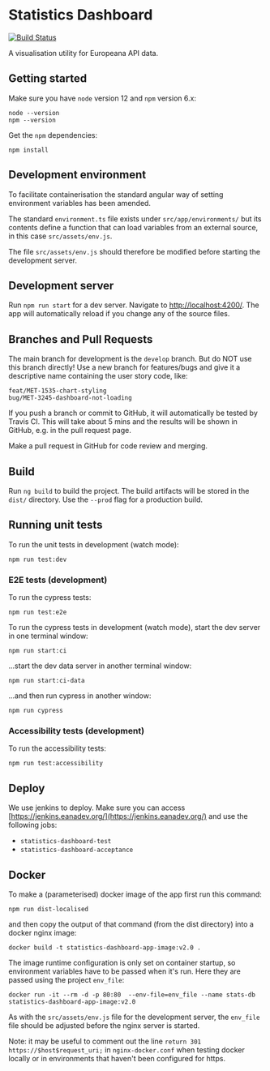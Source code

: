# Statistics Dashboard

[![Build Status](https://travis-ci.org/europeana/statistics-dashboard.svg?branch=develop)](https://travis-ci.org/europeana/statistics-dashboard)

A visualisation utility for Europeana API data.

## Getting started

Make sure you have `node` version 12 and `npm` version 6.x:

    node --version
    npm --version

Get the `npm` dependencies:

    npm install

## Development environment

To facilitate containerisation the standard angular way of setting environment variables has been amended.

The standard `environment.ts` file exists under `src/app/environments/` but its contents define a function that can load variables from an external source, in this case `src/assets/env.js`.

The file `src/assets/env.js` should therefore be modified before starting the development server.

## Development server

Run `npm run start` for a dev server. Navigate to [http://localhost:4200/](http://localhost:4200/). The app will automatically reload if you change any of the source files.

## Branches and Pull Requests

The main branch for development is the `develop` branch. But do NOT use this branch directly! Use a new branch for features/bugs and give it a descriptive name containing the user story code, like:

    feat/MET-1535-chart-styling
    bug/MET-3245-dashboard-not-loading

If you push a branch or commit to GitHub, it will automatically be tested by Travis CI. This will take about 5 mins and the results will be shown in GitHub, e.g. in the pull request page.

Make a pull request in GitHub for code review and merging.

## Build

Run `ng build` to build the project. The build artifacts will be stored in the `dist/` directory. Use the `--prod` flag for a production build.

## Running unit tests

To run the unit tests in development (watch mode):

    npm run test:dev


### E2E tests (development)

To run the cypress tests:

    npm run test:e2e


To run the cypress tests in development (watch mode), start the dev server in one terminal window:

    npm run start:ci

...start the dev data server in another terminal window:

    npm run start:ci-data

...and then run cypress in another window:

    npm run cypress

### Accessibility tests (development)

To run the accessibility tests:

    npm run test:accessibility

## Deploy

We use jenkins to deploy. Make sure you can access [https://jenkins.eanadev.org/](https://jenkins.eanadev.org/) and use the following jobs:

- `statistics-dashboard-test`
- `statistics-dashboard-acceptance`

## Docker

To make a (parameterised) docker image of the app first run this command:

`npm run dist-localised`

and then copy the output of that command (from the dist directory) into a docker nginx image:

`docker build -t statistics-dashboard-app-image:v2.0 .`

The image runtime configuration is only set on container startup, so environment variables have to be passed when it's run.  Here they are passed using the project `env_file`:

`docker run -it --rm -d -p 80:80  --env-file=env_file --name stats-db statistics-dashboard-app-image:v2.0`

As with the `src/assets/env.js` file for the development server, the `env_file` file should be adjusted before the nginx server is started.

Note: it may be useful to comment out the line `return 301 https://$host$request_uri;` in `nginx-docker.conf` when testing docker locally or in environments that haven't been configured for https.
